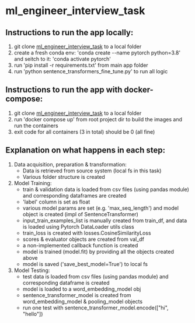# ml_engineer_interview_task
## Instructions to run the app locally:
1. git clone [ml_engineer_interview_task](https://github.com/diman82/ml_engineer_interview_task.git) to a local folder
2. create a fresh conda env: 'conda create --name pytorch python=3.8' and seitch to it: 'conda activate pytorch'
3. run 'pip install -r requirements.txt' from main app folder
4. run 'python sentence_transformers_fine_tune.py' to run all logic
## Instructions to run the app with docker-compose:
1. git clone [ml_engineer_interview_task](https://github.com/diman82/ml_engineer_interview_task.git) to a local folder
2. run 'docker compose up' from root project dir to build the images and run the containers
3. exit code for all containers (3 in total) should be 0 (all fine)
## Explanation on what happens in each step:
1. Data acquisition, preparation & transformation:
   * Data is retrieved from source system (local fs in this task)
   * Various folder structure is created
2. Model Training:
   * train & validation data is loaded from csv files (using pandas module) and corresponding dataframes are created
   * 'label' column is set as float
   * various model params are set (e.g. 'max_seq_length') and model object is created (impl of SentenceTransformer)
   * input_train_examples_list is manually created from train_df, and data is loaded using Pytorch DataLoader utils class 
   * train_loss is created with losses.CosineSimilarityLoss
   * scores & evaluator objects are created from val_df
   * a non-implemented callback function is created
   * model is trained (model.fit) by providing all the objects created above
   * model is saved ('save_best_model=True') to local fs
3. Model Testing:
   * test data is loaded from csv files (using pandas module) and corresponding dataframe is created
   * model is loaded to a word_embedding_model obj
   * sentence_transformer_model is created from word_embedding_model & pooling_model objects
   * run one test with sentence_transformer_model.encode(["hi", "hello"])
